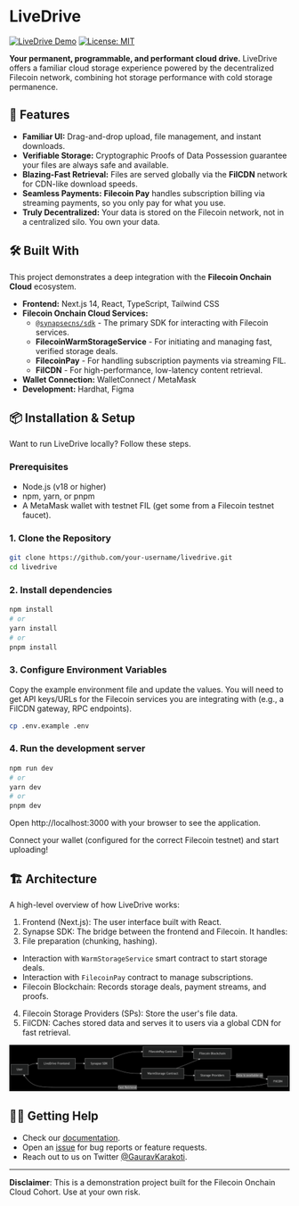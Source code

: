 # LiveDrive

[![LiveDrive Demo](https://img.shields.io/badge/Demo-Visit%20Site-blue?style=for-the-badge)](https://www.notion.so/LiveDrive-Filecoin-Onchain-Cloud-Cohort-90d5118ec28b4c16a83beeb8b8a0d906?source=copy_link)
[![License: MIT](https://img.shields.io/badge/License-MIT-yellow.svg?style=for-the-badge)](https://opensource.org/licenses/MIT)

**Your permanent, programmable, and performant cloud drive.** LiveDrive offers a familiar cloud storage experience powered by the decentralized Filecoin network, combining hot storage performance with cold storage permanence.

## 🚀 Features

*   **Familiar UI:** Drag-and-drop upload, file management, and instant downloads.
*   **Verifiable Storage:** Cryptographic Proofs of Data Possession guarantee your files are always safe and available.
*   **Blazing-Fast Retrieval:** Files are served globally via the **FilCDN** network for CDN-like download speeds.
*   **Seamless Payments:** **Filecoin Pay** handles subscription billing via streaming payments, so you only pay for what you use.
*   **Truly Decentralized:** Your data is stored on the Filecoin network, not in a centralized silo. You own your data.

## 🛠️ Built With

This project demonstrates a deep integration with the **Filecoin Onchain Cloud** ecosystem.

*   **Frontend:** Next.js 14, React, TypeScript, Tailwind CSS
*   **Filecoin Onchain Cloud Services:**
    *   [`@synapsecns/sdk`](https://www.npmjs.com/package/@synapsecns/sdk) - The primary SDK for interacting with Filecoin services.
    *   **FilecoinWarmStorageService** - For initiating and managing fast, verified storage deals.
    *   **FilecoinPay** - For handling subscription payments via streaming FIL.
    *   **FilCDN** - For high-performance, low-latency content retrieval.
*   **Wallet Connection:** WalletConnect / MetaMask
*   **Development:** Hardhat, Figma

## 📦 Installation & Setup

Want to run LiveDrive locally? Follow these steps.

### Prerequisites

*   Node.js (v18 or higher)
*   npm, yarn, or pnpm
*   A MetaMask wallet with testnet FIL (get some from a Filecoin testnet faucet).

### 1. Clone the Repository

```bash
git clone https://github.com/your-username/livedrive.git
cd livedrive
```

### 2. Install dependencies

```bash
npm install
# or
yarn install
# or
pnpm install
```

### 3. Configure Environment Variables
Copy the example environment file and update the values. You will need to get API keys/URLs for the Filecoin services you are integrating with (e.g., a FilCDN gateway, RPC endpoints).

```bash
cp .env.example .env
```

### 4. Run the development server

```bash
npm run dev
# or
yarn dev
# or
pnpm dev
```

Open http://localhost:3000 with your browser to see the application.

Connect your wallet (configured for the correct Filecoin testnet) and start uploading!

## 🏗️ Architecture
A high-level overview of how LiveDrive works:
1. Frontend (Next.js): The user interface built with React.
2. Synapse SDK: The bridge between the frontend and Filecoin. It handles:
3. File preparation (chunking, hashing).
  - Interaction with `WarmStorageService` smart contract to start storage deals.
  - Interaction with `FilecoinPay` contract to manage subscriptions.
  - Filecoin Blockchain: Records storage deals, payment streams, and proofs.
4. Filecoin Storage Providers (SPs): Store the user's file data.
5. FilCDN: Caches stored data and serves it to users via a global CDN for fast retrieval.

![Architecture](./Architecture.png)

## 🙋‍♂️ Getting Help
- Check our [documentation](https://github.com/GauravKarakoti/LiveDrive/blob/main/README.md).
- Open an [issue](https://github.com/GauravKarakoti/livedrive/issues) for bug reports or feature requests.
- Reach out to us on Twitter [@GauravKarakoti](https://twitter.com/GauravKarakoti).

---

**Disclaimer**: This is a demonstration project built for the Filecoin Onchain Cloud Cohort. Use at your own risk.
